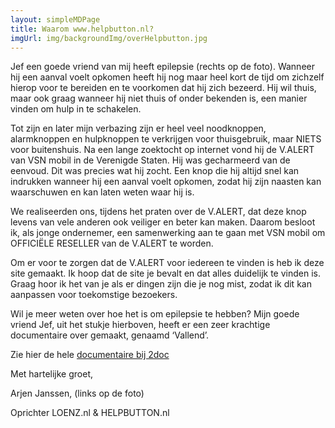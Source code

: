 ```yaml
---
layout: simpleMDPage
title: Waarom www.helpbutton.nl?
imgUrl: img/backgroundImg/overHelpbutton.jpg
---
```

Jef een goede vriend van mij heeft epilepsie (rechts op de foto). Wanneer hij een aanval voelt opkomen heeft hij nog maar heel kort de tijd om zichzelf hierop voor te bereiden en te voorkomen dat hij zich bezeerd. Hij wil thuis, maar ook graag wanneer hij niet thuis of onder bekenden is, een manier vinden om hulp in te schakelen.

Tot zijn en later mijn verbazing zijn er heel veel noodknoppen, alarmknoppen en hulpknoppen te verkrijgen voor thuisgebruik, maar NIETS voor buitenshuis. Na een lange zoektocht op internet vond hij de V.ALERT van VSN mobil in de Verenigde Staten. Hij was gecharmeerd van de eenvoud. Dit was precies wat hij zocht. Een knop die hij altijd snel kan indrukken wanneer hij een aanval voelt opkomen, zodat hij zijn naasten kan waarschuwen en kan laten weten waar hij is.

We realiseerden ons, tijdens het praten over de V.ALERT, dat deze knop levens van vele anderen ook veiliger en beter kan maken. Daarom besloot ik, als jonge ondernemer, een samenwerking aan te gaan met VSN mobil om OFFICIËLE RESELLER van de V.ALERT te worden.

Om er voor te zorgen dat de V.ALERT voor iedereen te vinden is heb ik deze site gemaakt. Ik hoop dat de site je bevalt en dat alles duidelijk te vinden is. Graag hoor ik het van je als er dingen zijn die je nog mist, zodat ik dit kan aanpassen voor toekomstige bezoekers.

Wil je meer weten over hoe het is om epilepsie te hebben? Mijn goede vriend Jef, uit het stukje hierboven, heeft er een zeer krachtige documentaire over gemaakt, genaamd ‘Vallend’.

Zie hier de hele [documentaire bij 2doc]

Met hartelijke groet,

Arjen Janssen, (links op de foto)

Oprichter LOENZ.nl & HELPBUTTON.nl

[documentaire bij 2doc]: http://www.2doc.nl/documentaires/series/teledoc/2015/vallend.html
